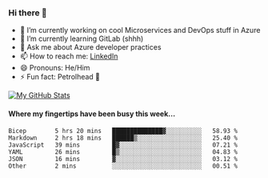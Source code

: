 ### Hi there 👋

- 🔭 I’m currently working on cool Microservices and DevOps stuff in Azure
- 🌱 I’m currently learning GitLab (shhh)
- 💬 Ask me about Azure developer practices
- 📫 How to reach me: [LinkedIn](https://www.linkedin.com/in/gordonbyers/)
- 😄 Pronouns: He/Him 
- ⚡ Fun fact: Petrolhead 🚙

[![My GitHub Stats](https://github-readme-stats.vercel.app/api/?username=gordonby&count_private=true&theme=tokyonight&showicons=true)]()
<!--[![My GitHub Language Stats](https://github-readme-stats.vercel.app/api/top-langs/?username=gordonby&langs_count=5&theme=tokyonight)]()-->

#### Where my fingertips have been busy this week... 
<!--START_SECTION:waka-->

```text
Bicep        5 hrs 20 mins   ██████████████▓░░░░░░░░░░   58.93 %
Markdown     2 hrs 18 mins   ██████▒░░░░░░░░░░░░░░░░░░   25.40 %
JavaScript   39 mins         █▓░░░░░░░░░░░░░░░░░░░░░░░   07.21 %
YAML         26 mins         █▒░░░░░░░░░░░░░░░░░░░░░░░   04.83 %
JSON         16 mins         ▓░░░░░░░░░░░░░░░░░░░░░░░░   03.12 %
Other        2 mins          ░░░░░░░░░░░░░░░░░░░░░░░░░   00.51 %
```

<!--END_SECTION:waka-->
